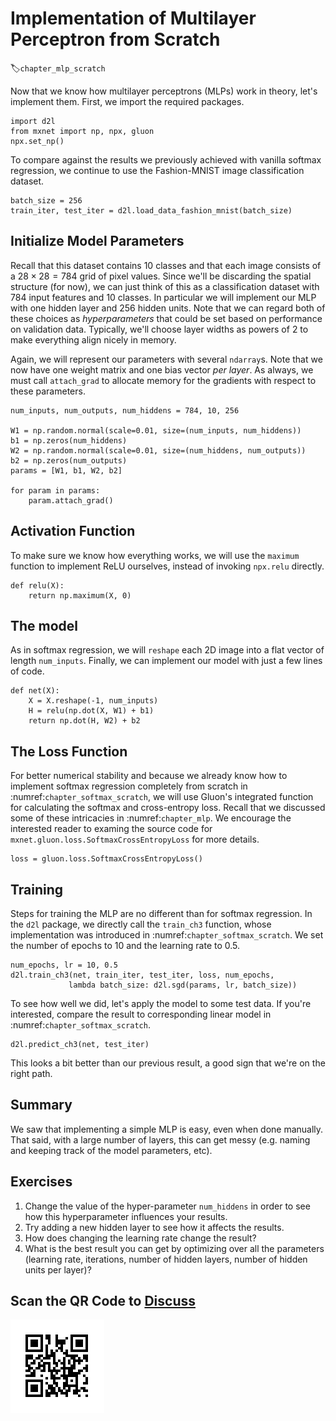 # Implementation of Multilayer Perceptron from Scratch
:label:`chapter_mlp_scratch`

Now that we know how multilayer perceptrons (MLPs) work in theory,
let's implement them. First, we import the required packages.

```{.python .input  n=9}
import d2l
from mxnet import np, npx, gluon
npx.set_np()
```

To compare against the results
we previously achieved with vanilla softmax regression,
we continue to use the Fashion-MNIST image classification dataset.

```{.python .input  n=2}
batch_size = 256
train_iter, test_iter = d2l.load_data_fashion_mnist(batch_size)
```

## Initialize Model Parameters

Recall that this dataset contains 10 classes and that
each image consists of a $28 \times 28 = 784$ grid of pixel values.
Since we'll be discarding the spatial structure (for now),
we can just think of this as a classification dataset
with $784$ input features and $10$ classes.
In particular we will implement our MLP
with one hidden layer and $256$ hidden units.
Note that we can regard both of these choices as *hyperparameters*
that could be set based on performance on validation data.
Typically, we'll choose layer widths as powers of $2$
to make everything align nicely in memory.

Again, we will represent our parameters with several `ndarray`s.
Note that we now have one weight matrix and one bias vector *per layer*.
As always, we must call `attach_grad` to allocate memory for the gradients with respect to these parameters.

```{.python .input  n=3}
num_inputs, num_outputs, num_hiddens = 784, 10, 256

W1 = np.random.normal(scale=0.01, size=(num_inputs, num_hiddens))
b1 = np.zeros(num_hiddens)
W2 = np.random.normal(scale=0.01, size=(num_hiddens, num_outputs))
b2 = np.zeros(num_outputs)
params = [W1, b1, W2, b2]

for param in params:
    param.attach_grad()
```

## Activation Function

To make sure we know how everything works,
we will use the `maximum` function to implement ReLU ourselves,
instead of invoking `npx.relu` directly.

```{.python .input  n=4}
def relu(X):
    return np.maximum(X, 0)
```

## The model

As in softmax regression, we will `reshape` each 2D image
into a flat vector of length  `num_inputs`.
Finally, we can implement our model with just a few lines of code.

```{.python .input  n=5}
def net(X):
    X = X.reshape(-1, num_inputs)
    H = relu(np.dot(X, W1) + b1)
    return np.dot(H, W2) + b2
```

## The Loss Function

For better numerical stability and because we already know
how to implement softmax regression completely from scratch in :numref:`chapter_softmax_scratch`,
we will use Gluon's integrated function
for calculating the softmax and cross-entropy loss.
Recall that we discussed some of these intricacies
in :numref:`chapter_mlp`.
We encourage the interested reader to examing the source code
for `mxnet.gluon.loss.SoftmaxCrossEntropyLoss` for more details.

```{.python .input  n=6}
loss = gluon.loss.SoftmaxCrossEntropyLoss()
```

## Training

Steps for training the MLP are no different than for softmax regression.
In the `d2l` package, we directly call the `train_ch3` function, whose implementation was introduced in :numref:`chapter_softmax_scratch`.
We set the number of epochs to $10$ and the learning rate to $0.5$.

```{.python .input  n=7}
num_epochs, lr = 10, 0.5
d2l.train_ch3(net, train_iter, test_iter, loss, num_epochs, 
             lambda batch_size: d2l.sgd(params, lr, batch_size))
```

To see how well we did, let's apply the model to some test data.
If you're interested, compare the result to corresponding linear model in :numref:`chapter_softmax_scratch`.

```{.python .input}
d2l.predict_ch3(net, test_iter)
```

This looks a bit better than our previous result, a good sign that we're on the right path.

## Summary

We saw that implementing a simple MLP is easy, even when done manually.
That said, with a large number of layers, this can get messy
(e.g. naming and keeping track of the model parameters, etc).

## Exercises

1. Change the value of the hyper-parameter `num_hiddens` in order to see how this hyperparameter influences your results.
1. Try adding a new hidden layer to see how it affects the results.
1. How does changing the learning rate change the result?
1. What is the best result you can get by optimizing over all the parameters (learning rate, iterations, number of hidden layers, number of hidden units per layer)?

## Scan the QR Code to [Discuss](https://discuss.mxnet.io/t/2339)

![](../img/qr_mlp-scratch.svg)

